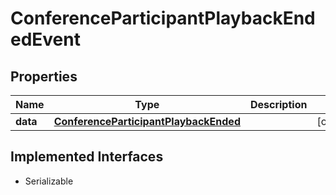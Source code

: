 

# ConferenceParticipantPlaybackEndedEvent

## Properties

Name | Type | Description | Notes
------------ | ------------- | ------------- | -------------
**data** | [**ConferenceParticipantPlaybackEnded**](ConferenceParticipantPlaybackEnded.md) |  |  [optional]


## Implemented Interfaces

* Serializable



